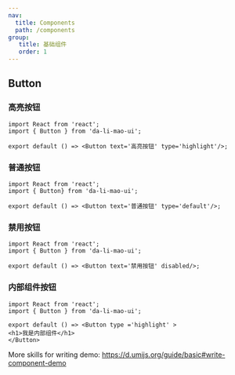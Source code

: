```yaml
---
nav:
  title: Components
  path: /components
group:
   title: 基础组件
   order: 1
---
```



## Button
### 高亮按钮
```tsx
import React from 'react';
import { Button } from 'da-li-mao-ui';

export default () => <Button text='高亮按钮' type='highlight'/>;
```
### 普通按钮

```tsx
import React from 'react';
import { Button} from 'da-li-mao-ui';

export default () => <Button text='普通按钮' type='default'/>;
```
### 禁用按钮

```tsx
import React from 'react';
import { Button } from 'da-li-mao-ui';

export default () => <Button text='禁用按钮' disabled/>;
```

### 内部组件按钮

```tsx
import React from 'react';
import { Button } from 'da-li-mao-ui';

export default () => <Button type ='highlight' >
<h1>我是内部组件</h1> 
</Button>
```

More skills for writing demo: https://d.umijs.org/guide/basic#write-component-demo
